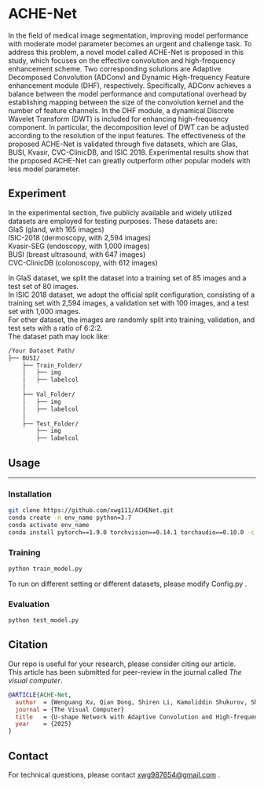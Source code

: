 # ACHE-Net

In the field of medical image segmentation, improving model performance with moderate model parameter becomes an urgent and challenge task. To address this problem, a novel model called ACHE-Net is proposed in this study, which focuses on the effective convolution and high-frequency enhancement scheme. Two corresponding solutions are Adaptive Decomposed Convolution (ADConv) and Dynamic High-frequency Feature enhancement module (DHF), respectively. Specifically, ADConv achieves a balance between the model performance and computational overhead by establishing mapping between the size of the convolution kernel and the number of feature channels. In the DHF module, a dynamical Discrete Wavelet Transform (DWT) is included for enhancing high-frequency component. In particular, the decomposition level of DWT can be adjusted according to the resolution of the input features. The effectiveness of the proposed ACHE-Net is validated through five datasets, which are Glas, BUSI, Kvasir, CVC-ClinicDB, and ISIC 2018. Experimental results show that the proposed ACHE-Net can greatly outperform other popular models with less model parameter.


## Experiment
In the experimental section, five publicly available and widely utilized datasets are employed for testing purposes. These datasets are:<br> 
GlaS (gland, with 165 images)<br>
ISIC-2018 (dermoscopy, with 2,594 images)<br>
Kvasir-SEG (endoscopy, with 1,000 images)<br> 
BUSI (breast ultrasound, with 647 images)<br> 
CVC-ClinicDB (colonoscopy, with 612 images)<br>  


In GlaS dataset, we split the dataset into a training set of 85 images and a test set of 80 images. <br>
In ISIC 2018 dataset, we adopt the official split configuration, consisting of a training set with 2,594 images, a validation set with 100 images, and a test set with 1,000 images. <br>
For other dataset, the images are randomly split into training, validation, and test sets with a ratio of 6:2:2.<br>
The dataset path may look like:
```bash
/Your Dataset Path/
├── BUSI/
    ├── Train_Folder/
    │   ├── img
    │   ├── labelcol
    │
    ├── Val_Folder/
    │   ├── img
    │   ├── labelcol
    │
    ├── Test_Folder/
        ├── img
        ├── labelcol
```


## Usage

---

### **Installation**
```bash
git clone https://github.com/xwg111/ACHENet.git
conda create -n env_name python=3.7
conda activate env_name
conda install pytorch==1.9.0 torchvision==0.14.1 torchaudio==0.10.0 -c pytorch -c nvidia
``` 


### **Training**
```bash
python train_model.py
```
To run on different setting or different datasets, please modify Config.py .


### **Evaluation**
```bash
python test_model.py
``` 


## Citation

Our repo is useful for your research, please consider citing our article. <br>
This article has been submitted for peer-review in the journal called *The visual computer*.<br>
```bibtex
@ARTICLE{ACHE-Net,
  author  = {Wenguang Xu, Qian Dong, Shiren Li, Kamoliddin Shukurov, Shu Li, Maksim Davydov, Jawad Hussain, Guangguang Yang},
  journal = {The Visual Computer}
  title   = {U-shape Network with Adaptive Convolution and High-frequency Enhancement for Medical Image Segmentation},
  year    = {2025}
}
```


## Contact
For technical questions, please contact xwg987654@gmail.com .

